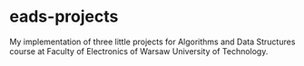# eads-projects

My implementation of three little projects for Algorithms and Data Structures course at Faculty of Electronics of Warsaw University of Technology.
